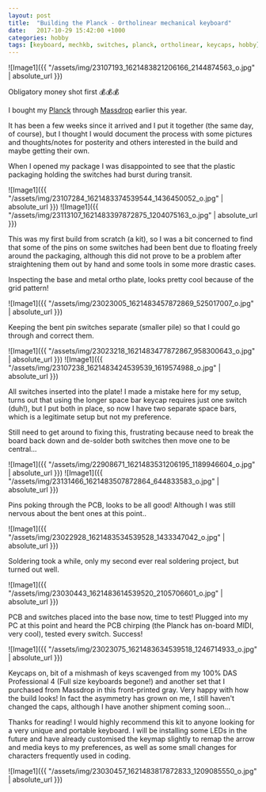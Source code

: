 ```yaml
---
layout: post
title:  "Building the Planck - Ortholinear mechanical keyboard"
date:   2017-10-29 15:42:00 +1000
categories: hobby
tags: [keyboard, mechkb, switches, planck, ortholinear, keycaps, hobby]
---
```


![Image1]({{ "/assets/img/23107193_1621483821206166_2144874563_o.jpg" | absolute_url }})

Obligatory money shot first 💰💰💰

I bought my [Planck](https://olkb.com/planck/) through [Massdrop](https://www.massdrop.com/) earlier this year. 

It has been a few weeks since it arrived and I put it together (the same day, of course), but I thought I would document the process with some pictures and thoughts/notes for posterity and others interested in the build and maybe getting their own. 

When I opened my package I was disappointed to see that the plastic packaging holding the switches had burst during transit. 

![Image1]({{ "/assets/img/23107284_1621483374539544_1436450052_o.jpg" | absolute_url }})
![Image1]({{ "/assets/img/23113107_1621483397872875_1204075163_o.jpg" | absolute_url }})

This was my first build from scratch (a kit), so I was a bit concerned to find that some of the pins on some switches had been bent due to floating freely around the packaging, although this did not prove to be a problem after straightening them out by hand and some tools in some more drastic cases.

Inspecting the base and metal ortho plate, looks pretty cool because of the grid pattern!

![Image1]({{ "/assets/img/23023005_1621483457872869_525017007_o.jpg" | absolute_url }})

Keeping the bent pin switches separate (smaller pile) so that I could go through and correct them.

![Image1]({{ "/assets/img/23023218_1621483477872867_958300643_o.jpg" | absolute_url }})
![Image1]({{ "/assets/img/23107238_1621483424539539_1619574988_o.jpg" | absolute_url }})

All switches inserted into the plate! I made a mistake here for my setup, turns out that using the longer space bar keycap requires just one switch (duh!), but I put both in place, so now I have two separate space bars, which is a legitimate setup but not my preference. 

Still need to get around to fixing this, frustrating because need to break the board back down and de-solder both switches then move one to be central...

![Image1]({{ "/assets/img/22908671_1621483531206195_1189946604_o.jpg" | absolute_url }})
![Image1]({{ "/assets/img/23131466_1621483507872864_644833583_o.jpg" | absolute_url }})

Pins poking through the PCB, looks to be all good! Although I was still nervous about the bent ones at this point..

![Image1]({{ "/assets/img/23022928_1621483534539528_1433347042_o.jpg" | absolute_url }})

Soldering took a while, only my second ever real soldering project, but turned out well.

![Image1]({{ "/assets/img/23030443_1621483614539520_2105706601_o.jpg" | absolute_url }})

PCB and switches placed into the base now, time to test! Plugged into my PC at this point and heard the PCB chirping (the Planck has on-board MIDI, very cool), tested every switch. Success!

![Image1]({{ "/assets/img/23023075_1621483634539518_1246714933_o.jpg" | absolute_url }})

Keycaps on, bit of a mishmash of keys scavenged from my 100% DAS Professional 4 (Full size keyboards begone!) and another set that I purchased from Massdrop in this front-printed gray. Very happy with how the build looks! In fact the asymmetry has grown on me, I still haven't changed the caps, although I have another shipment coming soon... 

Thanks for reading! I would highly recommend this kit to anyone looking for a very unique and portable keyboard. I will be installing some LEDs in the future and have already customised the keymap slightly to remap the arrow and media keys to my preferences, as well as some small changes for characters frequently used in coding.

![Image1]({{ "/assets/img/23030457_1621483817872833_1209085550_o.jpg" | absolute_url }})